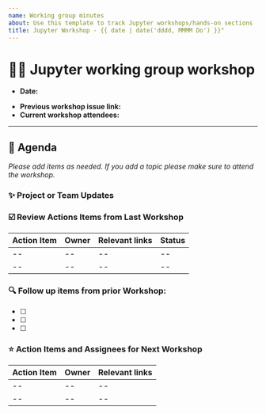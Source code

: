 ```yaml
---
name: Working group minutes
about: Use this template to track Jupyter workshops/hands-on sections
title: Jupyter Workshop - {{ date | date('dddd, MMMM Do') }}"
---
```


# :woman_astronaut: Jupyter working group workshop

- **Date:**
<!-- insert date, use ISO dates please -->
- **Previous workshop issue link:**
- **Current workshop attendees:**

---

## :calendar: Agenda

_Please add items as needed. If you add a topic please make sure to attend the workshop._

### :sparkles: Project or Team Updates
<!-- Add any updates related to projects or initiatives -->

### :ballot_box_with_check: Review Actions Items from Last Workshop

Action Item| Owner | Relevant links | Status
| --| --| --| --|
| --| --| --| --|
| --| --| --| --|

### :mag: Follow up items from prior Workshop:

  - [ ]
  - [ ]
  - [ ]

### :star: Action Items and Assignees for Next Workshop

|Action Item| Owner | Relevant links |
| --| --| --|
| --| --| --|
| --| --| --|
